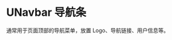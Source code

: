 # UNavbar 导航条

<s-component-labels :labels="[
    'UI 组件', '路由链接', '块级展示',
]"></s-component-labels>

通常用于页面顶部的导航菜单，放置 Logo、导航链接、用户信息等。

<u-h2-tabs router>
    <u-h2-tab title="基础示例" to="/components/u-navbar/examples"></u-h2-tab>
    <u-h2-tab title="API" to="/components/u-navbar/api"></u-h2-tab>
</u-h2-tabs>

<router-view></router-view>
